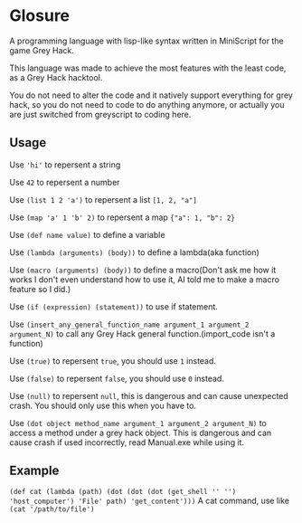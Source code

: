 # Glosure
A programming language with lisp-like syntax written in MiniScript for the game Grey Hack.

This language was made to achieve the most features with the least code, as a Grey Hack hacktool.

You do not need to alter the code and it natively support everything for grey hack, so you do not need to code to do anything anymore, or actually you are just switched from greyscript to coding here.

## Usage
Use `'hi'` to repersent a string

Use `42` to repersent a number

Use `(list 1 2 'a')` to repersent a list `[1, 2, "a"]`

Use `(map 'a' 1 'b' 2)` to repersent a map `{"a": 1, "b": 2}`

Use `(def name value)` to define a variable

Use `(lambda (arguments) (body))` to define a lambda(aka function)

Use `(macro (arguments) (body))` to define a macro(Don't ask me how it works I don't even understand how to use it, AI told me to make a macro feature so I did.)

Use `(if (expression) (statement))` to use if statement.

Use `(insert_any_general_function_name argument_1 argument_2 argument_N)` to call any Grey Hack general function.(import_code isn't a function)

Use `(true)` to repersent `true`, you should use `1` instead.

Use `(false)` to repersent `false`, you should use `0` instead.

Use `(null)` to repersent `null`, this is dangerous and can cause unexpected crash. You should only use this when you have to.

Use `(dot object method_name argument_1 argument_2 argument_N)` to access a method under a grey hack object. This is dangerous and can cause crash if used incorrectly, read Manual.exe while using it.

## Example
`(def cat (lambda (path) (dot (dot (dot (get_shell '' '') 'host_computer') 'File' path) 'get_content')))` A cat command, use like `(cat '/path/to/file')`
